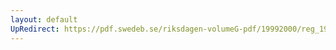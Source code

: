```yaml
---
layout: default
UpRedirect: https://pdf.swedeb.se/riksdagen-volumeG-pdf/19992000/reg_19992000/reg_19992000_0520.pdf
---
```

